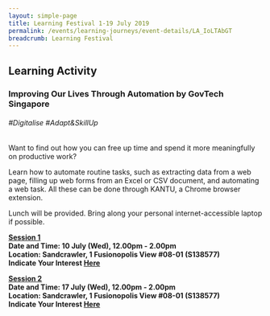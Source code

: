 ```yaml
---
layout: simple-page
title: Learning Festival 1-19 July 2019
permalink: /events/learning-journeys/event-details/LA_IoLTAbGT
breadcrumb: Learning Festival
---
```


## Learning Activity
### Improving Our Lives Through Automation by GovTech Singapore

###### _#Digitalise #Adapt&SkillUp_

Want to find out how you can free up time and spend it more meaningfully on productive work? 

Learn how to automate routine tasks, such as extracting data from a web page, filling up web forms from an Excel or CSV document, and automating a web task. All these can be done through KANTU, a Chrome browser extension. 

Lunch will be provided. Bring along your personal internet-accessible laptop if possible. 

<b><u>Session 1</u><br>
**Date and Time: 10 July (Wed), 12.00pm - 2.00pm** <br>
**Location: Sandcrawler, 1 Fusionopolis View #08-01 (S138577)** <br> 
**Indicate Your Interest [Here](https://www.eventbrite.sg/e/improving-our-lives-through-automation-by-govtech-tickets-61979425129)** <br>

<b><u>Session 2 </u><br>
**Date and Time: 17 July (Wed), 12.00pm - 2.00pm** <br>
**Location: Sandcrawler, 1 Fusionopolis View #08-01 (S138577)** <br>
**Indicate Your Interest [Here](https://www.eventbrite.sg/e/improving-our-lives-through-automation-by-govtech-2nd-run-tickets-62076950831)** <br>

